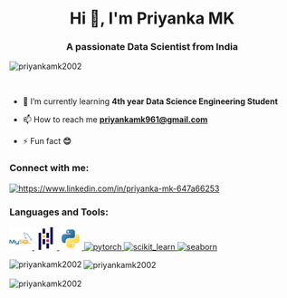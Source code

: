 <h1 align="center">Hi 👋, I'm Priyanka MK</h1>
<h3 align="center">A passionate Data Scientist from India</h3>

<p align="left"> <img src="https://komarev.com/ghpvc/?username=priyankamk2002&label=Profile%20views&color=0e75b6&style=flat" alt="priyankamk2002" /> </p>

<p align="left"> <a href="https://twitter.com/" target="blank"><img src="https://img.shields.io/twitter/follow/?logo=twitter&style=for-the-badge" alt="" /></a> </p>

- 🌱 I’m currently learning **4th year Data Science Engineering Student**

- 📫 How to reach me **priyankamk961@gmail.com**

- ⚡ Fun fact **😊**

<h3 align="left">Connect with me:</h3>
<p align="left">
<a href="https://linkedin.com/in/https://www.linkedin.com/in/priyanka-mk-647a66253" target="blank"><img align="center" src="https://raw.githubusercontent.com/rahuldkjain/github-profile-readme-generator/master/src/images/icons/Social/linked-in-alt.svg" alt="https://www.linkedin.com/in/priyanka-mk-647a66253" height="30" width="40" /></a>
</p>

<h3 align="left">Languages and Tools:</h3>
<p align="left"> <a href="https://www.mysql.com/" target="_blank" rel="noreferrer"> <img src="https://raw.githubusercontent.com/devicons/devicon/master/icons/mysql/mysql-original-wordmark.svg" alt="mysql" width="40" height="40"/> </a> <a href="https://pandas.pydata.org/" target="_blank" rel="noreferrer"> <img src="https://raw.githubusercontent.com/devicons/devicon/2ae2a900d2f041da66e950e4d48052658d850630/icons/pandas/pandas-original.svg" alt="pandas" width="40" height="40"/> </a> <a href="https://www.python.org" target="_blank" rel="noreferrer"> <img src="https://raw.githubusercontent.com/devicons/devicon/master/icons/python/python-original.svg" alt="python" width="40" height="40"/> </a> <a href="https://pytorch.org/" target="_blank" rel="noreferrer"> <img src="https://www.vectorlogo.zone/logos/pytorch/pytorch-icon.svg" alt="pytorch" width="40" height="40"/> </a> <a href="https://scikit-learn.org/" target="_blank" rel="noreferrer"> <img src="https://upload.wikimedia.org/wikipedia/commons/0/05/Scikit_learn_logo_small.svg" alt="scikit_learn" width="40" height="40"/> </a> <a href="https://seaborn.pydata.org/" target="_blank" rel="noreferrer"> <img src="https://seaborn.pydata.org/_images/logo-mark-lightbg.svg" alt="seaborn" width="40" height="40"/> </a> </p>

<p><img align="left" src="https://github-readme-stats.vercel.app/api/top-langs?username=priyankamk2002&show_icons=true&locale=en&layout=compact" alt="priyankamk2002" /></p>

<p>&nbsp;<img align="center" src="https://github-readme-stats.vercel.app/api?username=priyankamk2002&show_icons=true&locale=en" alt="priyankamk2002" /></p>

<p><img align="center" src="https://github-readme-streak-stats.herokuapp.com/?user=priyankamk2002&" alt="priyankamk2002" /></p>
